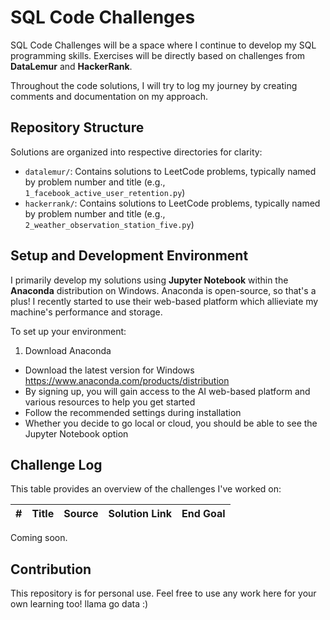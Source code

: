 # SQL Code Challenges

SQL Code Challenges will be a space where I continue to develop my SQL programming skills. Exercises will be directly based on challenges from **DataLemur** and **HackerRank**.

Throughout the code solutions, I will try to log my journey by creating comments and documentation on my approach.

## Repository Structure

Solutions are organized into respective directories for clarity:

* `datalemur/`: Contains solutions to LeetCode problems, typically named by problem number and title (e.g., `1_facebook_active_user_retention.py`)
* `hackerrank/`: Contains solutions to LeetCode problems, typically named by problem number and title (e.g., `2_weather_observation_station_five.py`)

## Setup and Development Environment

I primarily develop my solutions using **Jupyter Notebook** within the **Anaconda** distribution on Windows. Anaconda is open-source, so that's a plus! I recently started to use their web-based platform which allieviate my machine's performance and storage.

To set up your environment:

1. Download Anaconda

- Download the latest version for Windows https://www.anaconda.com/products/distribution 
- By signing up, you will gain access to the AI web-based platform and various resources to help you get started
- Follow the recommended settings during installation
- Whether you decide to go local or cloud, you should be able to see the Jupyter Notebook option

## Challenge Log

This table provides an overview of the challenges I've worked on:

| # | Title | Source | Solution Link | End Goal | 
 | ----- | ----- | ----- | ----- | ----- | 
 
 Coming soon.

## Contribution

This repository is for personal use. Feel free to use any work here for your own learning too! llama go data :)